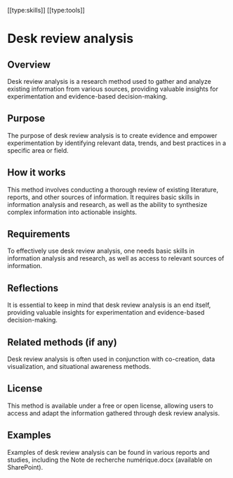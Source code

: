 [[type:skills]]
[[type:tools]]

# Desk review analysis

## Overview
Desk review analysis is a research method used to gather and analyze existing information from various sources, providing valuable insights for experimentation and evidence-based decision-making.

## Purpose
The purpose of desk review analysis is to create evidence and empower experimentation by identifying relevant data, trends, and best practices in a specific area or field.

## How it works
This method involves conducting a thorough review of existing literature, reports, and other sources of information. It requires basic skills in information analysis and research, as well as the ability to synthesize complex information into actionable insights.

## Requirements
To effectively use desk review analysis, one needs basic skills in information analysis and research, as well as access to relevant sources of information.

## Reflections
It is essential to keep in mind that desk review analysis is an end itself, providing valuable insights for experimentation and evidence-based decision-making.

## Related methods (if any)
Desk review analysis is often used in conjunction with co-creation, data visualization, and situational awareness methods.

## License
This method is available under a free or open license, allowing users to access and adapt the information gathered through desk review analysis.

## Examples
Examples of desk review analysis can be found in various reports and studies, including the Note de recherche numérique.docx (available on SharePoint).